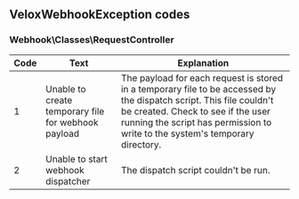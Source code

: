 ## VeloxWebhookException codes

### Webhook\Classes\RequestController
| Code | Text                                                | Explanation                                                                                                                                                                                                                               |
|------|-----------------------------------------------------|-------------------------------------------------------------------------------------------------------------------------------------------------------------------------------------------------------------------------------------------|
| 1    | Unable to create temporary file for webhook payload | The payload for each request is stored in a temporary file to be accessed by the dispatch script. This file couldn't be created. Check to see if the user running the script has permission to write to the system's temporary directory. |
| 2    | Unable to start webhook dispatcher                  | The dispatch script couldn't be run.
